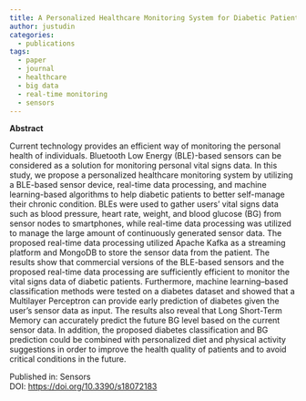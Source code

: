 ```yaml
---
title: A Personalized Healthcare Monitoring System for Diabetic Patients by Utilizing BLE-Based Sensors and Real-Time Data Processing
author: justudin
categories:
  - publications
tags:
  - paper
  - journal
  - healthcare
  - big data
  - real-time monitoring
  - sensors
---
```

**Abstract**

Current technology provides an efficient way of monitoring the personal health of individuals. Bluetooth Low Energy (BLE)-based sensors can be considered as a solution for monitoring personal vital signs data. In this study, we propose a personalized healthcare monitoring system by utilizing a BLE-based sensor device, real-time data processing, and machine learning-based algorithms to help diabetic patients to better self-manage their chronic condition. BLEs were used to gather users’ vital signs data such as blood pressure, heart rate, weight, and blood glucose (BG) from sensor nodes to smartphones, while real-time data processing was utilized to manage the large amount of continuously generated sensor data. The proposed real-time data processing utilized Apache Kafka as a streaming platform and MongoDB to store the sensor data from the patient. The results show that commercial versions of the BLE-based sensors and the proposed real-time data processing are sufficiently efficient to monitor the vital signs data of diabetic patients. Furthermore, machine learning–based classification methods were tested on a diabetes dataset and showed that a Multilayer Perceptron can provide early prediction of diabetes given the user’s sensor data as input. The results also reveal that Long Short-Term Memory can accurately predict the future BG level based on the current sensor data. In addition, the proposed diabetes classification and BG prediction could be combined with personalized diet and physical activity suggestions in order to improve the health quality of patients and to avoid critical conditions in the future.

Published in: Sensors<br/>
DOI: https://doi.org/10.3390/s18072183

